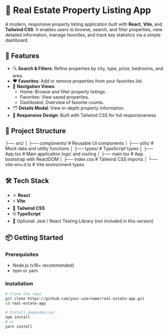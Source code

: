 # 🏡 Real Estate Property Listing App

A modern, responsive property listing application built with **React**, **Vite**, and **Tailwind CSS**. It enables users to browse, search, and filter properties, view detailed information, manage favorites, and track key statistics via a simple dashboard.

## 🚀 Features

- 🔍 **Search & Filters**: Refine properties by city, type, price, bedrooms, and area.
- ❤️ **Favorites**: Add or remove properties from your favorites list.
- 🧭 **Navigation Views**:
  - Home: Browse and filter property listings.
  - Favorites: View saved properties.
  - Dashboard: Overview of favorite counts.
- 🗂️ **Details Modal**: View in-depth property information.
- 🎨 **Responsive Design**: Built with Tailwind CSS for full responsiveness.

## 📂 Project Structure

├── src/
│ ├── components/ # Reusable UI components
│ ├── utils/ # Mock data and utility functions
│ ├── types/ # TypeScript types
│ ├── App.tsx # Main application logic and routing
│ ├── main.tsx # App bootstrap with ReactDOM
│ ├── index.css # Tailwind CSS imports
│ └── vite-env.d.ts # Vite environment types


## 🛠️ Tech Stack

- ⚛️ **React**
- ⚡ **Vite**
- 💅 **Tailwind CSS**
- ⛓️ **TypeScript**
- 🧪 Optional: Jest / React Testing Library (not included in this version)

## 📦 Getting Started

### Prerequisites

- Node.js (v16+ recommended)
- npm or yarn

### Installation

```bash
# Clone the repo
git clone https://github.com/your-username/real-estate-app.git
cd real-estate-app

# Install dependencies
npm install
# or
yarn install



